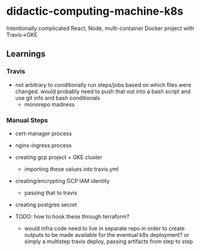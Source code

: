 # didactic-computing-machine-k8s
Intentionally complicated React, Node, multi-container Docker project with Travis->GKE

## Learnings
### Travis
- not arbitrary to conditionally run steps/jobs based on which files were changed. would probably need to push that out into a bash script and use git info and bash conditionals
  - monorepo madness

### Manual Steps
- cert-manager process
- nginx-ingress process
- creating gcp project + GKE cluster
  - importing these values into travis.yml
- creating/encrypting GCP IAM identity
  - passing that to travis
- creating postgres secret

- TODO: how to hook these through terraform?
  - would infra code need to live in separate repo in order to create outputs to be made available for the eventual k8s deployment? or simply a multistep travis deploy, passing artifacts from step to step

